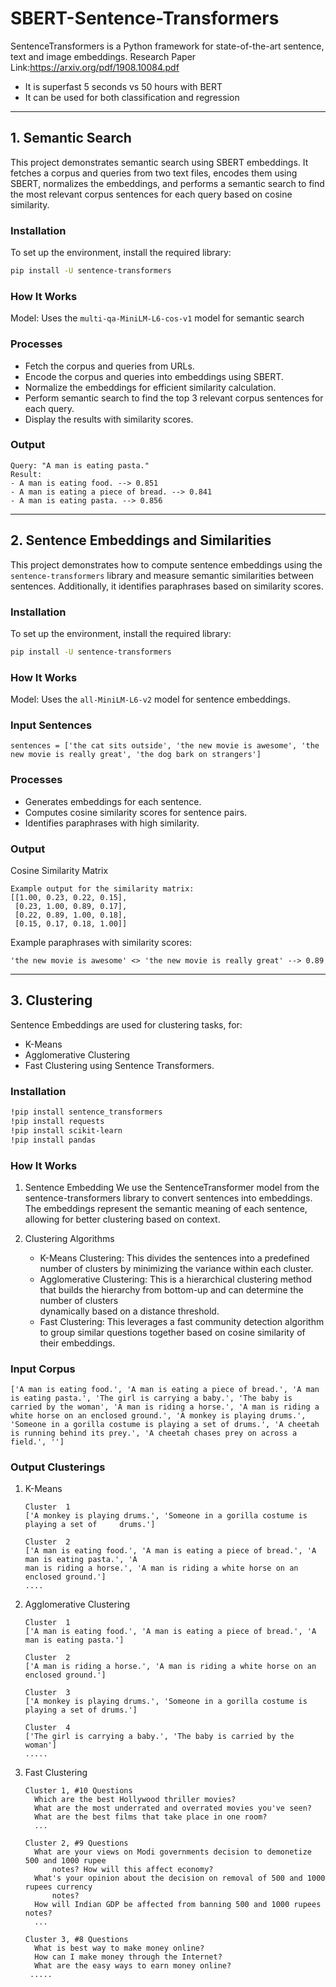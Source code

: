 # SBERT-Sentence-Transformers
SentenceTransformers is a Python framework for state-of-the-art sentence, text and image embeddings.
Research Paper Link:<ins>https://arxiv.org/pdf/1908.10084.pdf </ins>

- It is superfast 5 seconds vs 50 hours with BERT
- It can be used for both classification and regression
----------------------------------------------------------------------------------------------
## 1. Semantic Search
This project demonstrates semantic search using SBERT embeddings. It fetches a corpus and queries from two text files, encodes them using SBERT, normalizes the embeddings, and performs a semantic search to find the most relevant corpus sentences for each query based on cosine similarity.
### Installation 
To set up the environment, install the required library:  
```bash
pip install -U sentence-transformers
```
### How It Works
Model: Uses the `multi-qa-MiniLM-L6-cos-v1` model for semantic search
### Processes
- Fetch the corpus and queries from URLs.
- Encode the corpus and queries into embeddings using SBERT.
- Normalize the embeddings for efficient similarity calculation.
- Perform semantic search to find the top 3 relevant corpus sentences for each query.
- Display the results with similarity scores.
### Output
```
Query: "A man is eating pasta."
Result: 
- A man is eating food. --> 0.851
- A man is eating a piece of bread. --> 0.841
- A man is eating pasta. --> 0.856
```

-----------------------------------------------------------------------------------------------
## 2. Sentence Embeddings and Similarities
This project demonstrates how to compute sentence embeddings using the `sentence-transformers` library and measure semantic similarities between sentences. Additionally, it identifies paraphrases based on similarity scores.  
### Installation  

To set up the environment, install the required library:  
```bash
pip install -U sentence-transformers
```
### How It Works
Model: Uses the `all-MiniLM-L6-v2` model for sentence embeddings.

### Input Sentences
```
sentences = ['the cat sits outside', 'the new movie is awesome', 'the new movie is really great', 'the dog bark on strangers']  
```

### Processes
- Generates embeddings for each sentence.
- Computes cosine similarity scores for sentence pairs.
- Identifies paraphrases with high similarity.

### Output
Cosine Similarity Matrix
```
Example output for the similarity matrix:
[[1.00, 0.23, 0.22, 0.15],  
 [0.23, 1.00, 0.89, 0.17],  
 [0.22, 0.89, 1.00, 0.18],  
 [0.15, 0.17, 0.18, 1.00]]  
```

Example paraphrases with similarity scores:
```
'the new movie is awesome' <> 'the new movie is really great' --> 0.89
```

------------------------------------------------------------------------------------------------
## 3. Clustering
Sentence Embeddings are used for clustering tasks, for:
- K-Means
- Agglomerative Clustering
- Fast Clustering using Sentence Transformers.
### Installation
```bash
!pip install sentence_transformers
!pip install requests
!pip install scikit-learn
!pip install pandas
```
### How It Works
1. Sentence Embedding
We use the SentenceTransformer model from the sentence-transformers library to convert sentences into embeddings. The embeddings represent the semantic meaning of each sentence, allowing for better clustering based on context.

2. Clustering Algorithms
   - K-Means Clustering: This divides the sentences into a predefined number of clusters by minimizing the variance within each cluster.
   - Agglomerative Clustering: This is a hierarchical clustering method that builds the hierarchy from bottom-up and can determine the number of clusters  
     dynamically based on a distance threshold.
   - Fast Clustering: This leverages a fast community detection algorithm to group similar questions together based on cosine similarity of their embeddings.
### Input Corpus
```
['A man is eating food.', 'A man is eating a piece of bread.', 'A man is eating pasta.', 'The girl is carrying a baby.', 'The baby is carried by the woman', 'A man is riding a horse.', 'A man is riding a white horse on an enclosed ground.', 'A monkey is playing drums.', 'Someone in a gorilla costume is playing a set of drums.', 'A cheetah is running behind its prey.', 'A cheetah chases prey on across a field.', '']
```
### Output Clusterings
1. K-Means

   ```
   Cluster  1
   ['A monkey is playing drums.', 'Someone in a gorilla costume is playing a set of 	drums.']

   Cluster  2
   ['A man is eating food.', 'A man is eating a piece of bread.', 'A man is eating pasta.', 'A 
   man is riding a horse.', 'A man is riding a white horse on an enclosed ground.']
   ....
   ```


2. Agglomerative Clustering

   ```
   Cluster  1
   ['A man is eating food.', 'A man is eating a piece of bread.', 'A man is eating pasta.']

   Cluster  2
   ['A man is riding a horse.', 'A man is riding a white horse on an enclosed ground.']

   Cluster  3
   ['A monkey is playing drums.', 'Someone in a gorilla costume is playing a set of drums.']

   Cluster  4
   ['The girl is carrying a baby.', 'The baby is carried by the woman']
   .....
   ```


3. Fast Clustering

   ```
   Cluster 1, #10 Questions
	 Which are the best Hollywood thriller movies?
	 What are the most underrated and overrated movies you've seen?
	 What are the best films that take place in one room?
	 ...

   Cluster 2, #9 Questions
	 What are your views on Modi governments decision to demonetize 500 and 1000 rupee 
         notes? How will this affect economy?
	 What's your opinion about the decision on removal of 500 and 1000 rupees currency 
         notes?
	 How will Indian GDP be affected from banning 500 and 1000 rupees notes?
	 ...

   Cluster 3, #8 Questions
	 What is best way to make money online?
	 How can I make money through the Internet?
	 What are the easy ways to earn money online?
    .....
   ```
